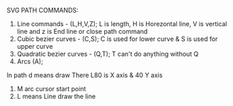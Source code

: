 SVG PATH COMMANDS:

1. Line commands - (L,H,V,Z);
   L is length, H is Horezontal line, V is vertical line and z is End line or close path command
2. Cubic bezier curves - (C,S);
   C is used for lower curve & S is used for upper curve
3. Quadratic bezier curves - (Q,T);
   T can't do anything without Q
4. Arcs (A);

In path d means draw
<path d="M20,40 L80,40" stroke="blue"></path>
There L80 is X axis & 40 Y axis

1. M arc cursor start point
2. L means Line draw the line
